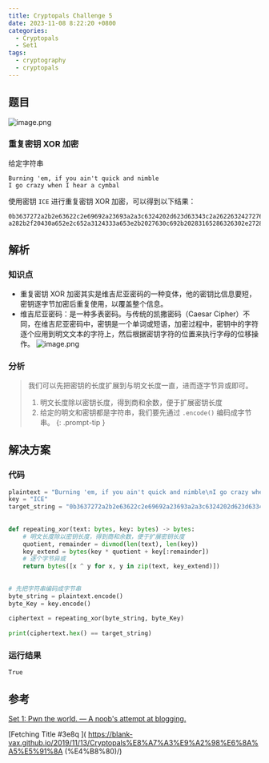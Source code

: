 ```yaml
---
title: Cryptopals Challenge 5
date: 2023-11-08 8:22:20 +0800
categories:
  - Cryptopals
  - Set1
tags:
  - cryptography
  - cryptopals
---
```


## 题目

![image.png](https://note-for-zephyrryan.oss-cn-beijing.aliyuncs.com/obsidian_picture/202311081822506.png)
### 重复密钥 XOR 加密
给定字符串
```
Burning 'em, if you ain't quick and nimble
I go crazy when I hear a cymbal
```
使用密钥 `ICE` 进行重复密钥 XOR 加密，可以得到以下结果：
```
0b3637272a2b2e63622c2e69692a23693a2a3c6324202d623d63343c2a26226324272765272
a282b2f20430a652e2c652a3124333a653e2b2027630c692b20283165286326302e27282f
```
## 解析

### 知识点
- 重复密钥 XOR 加密其实是维吉尼亚密码的一种变体，他的密钥比信息要短，密钥逐字节加密后重复使用，以覆盖整个信息。
- 维吉尼亚密码：是一种多表密码。与传统的凯撒密码（Caesar Cipher）不同，在维吉尼亚密码中，密钥是一个单词或短语，加密过程中，密钥中的字符逐个应用到明文文本的字符上，然后根据密钥字符的位置来执行字母的位移操作。
	![image.png](https://note-for-zephyrryan.oss-cn-beijing.aliyuncs.com/obsidian_picture/202311081832421.png)

### 分析
> 我们可以先把密钥的长度扩展到与明文长度一直，进而逐字节异或即可。
> 1. 明文长度除以密钥长度，得到商和余数，便于扩展密钥长度
> 2. 给定的明文和密钥都是字符串，我们要先通过 `.encode()` 编码成字节串。
{: .prompt-tip }

## 解决方案

### 代码

```python
plaintext = "Burning 'em, if you ain't quick and nimble\nI go crazy when I hear a cymbal"  
key = "ICE"  
target_string = "0b3637272a2b2e63622c2e69692a23693a2a3c6324202d623d63343c2a26226324272765272a282b2f20430a652e2c652a3124333a653e2b2027630c692b20283165286326302e27282f"  
  
  
def repeating_xor(text: bytes, key: bytes) -> bytes:  
    # 明文长度除以密钥长度，得到商和余数，便于扩展密钥长度  
    quotient, remainder = divmod(len(text), len(key))  
    key_extend = bytes(key * quotient + key[:remainder])  
    # 逐个字节异或  
    return bytes([x ^ y for x, y in zip(text, key_extend)])  
  
  
# 先把字符串编码成字节串  
byte_string = plaintext.encode()  
byte_Key = key.encode()  
  
ciphertext = repeating_xor(byte_string, byte_Key)  
  
print(ciphertext.hex() == target_string)
```

### 运行结果

```
True
```

## 参考

[Set 1: Pwn the world. — A noob's attempt at blogging.](https://hexterisk.github.io/blog/posts/2020/04/20/set-1/)

[Fetching Title #3e8q ]( https://blank-vax.github.io/2019/11/13/Cryptopals%E8%A7%A3%E9%A2%98%E6%8A%A5%E5%91%8A (%E4%B8%80)/)
